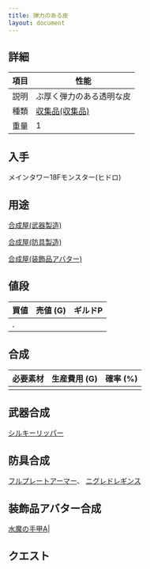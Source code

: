 ```yaml
---
title: 弾力のある皮
layout: document
---
```

## 詳細

|項目|性能|
|---|---|
|説明|ぶ厚く弾力のある透明な皮|
|種類|[収集品(収集品)](収集品(収集品))|
|重量|1|

## 入手

メインタワー18Fモンスター(ヒドロ)

## 用途

[合成屋(武器製造)](合成屋(武器製造))

[合成屋(防具製造)](合成屋(防具製造))

[合成屋(装飾品アバター)](合成屋(装飾品アバター))

## 値段

|買値|売値 (G)|ギルドP|
|---|---|---|
|.|||

## 合成

|必要素材|生産費用 (G)|確率 (%)|
|---|---|---|
||||

## 武器合成

[シルキーリッパー](シルキーリッパー)

## 防具合成

[フルプレートアーマー](フルプレートアーマー)、
[ニグレドレギンス](ニグレドレギンス)

## 装飾品アバター合成

[水魔の手甲A](水魔の手甲A)|

## クエスト


